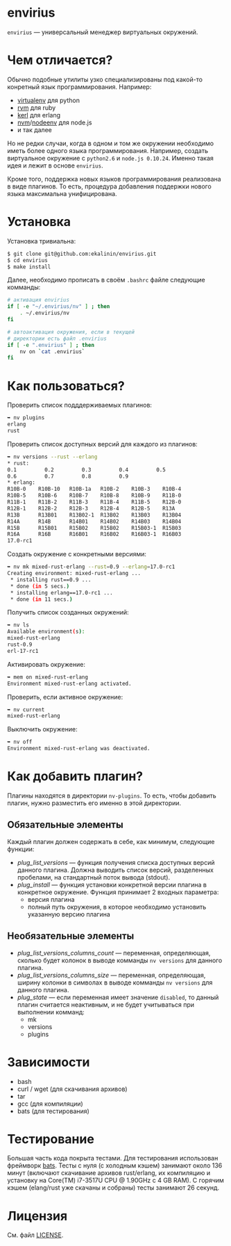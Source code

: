 envirius
========

``envirius`` — универсальный менеджер виртуальных окружений.

Чем отличается?
===============

Обычно подобные утилиты узко специализированы под какой-то конретный язык
программирования. Например:

  * [virtualenv](https://github.com/pypa/virtualenv/) для python
  * [rvm](https://github.com/wayneeseguin/rvm/) для ruby
  * [kerl](https://github.com/spawngrid/kerl/) для erlang
  * [nvm](https://github.com/creationix/nvm)/[nodeenv](https://github.com/ekalinin/nodeenv/) для node.js
  * и так далее

Но не редки случаи, когда в одном и том же окружении необходимо иметь
более одного языка программирования. Например, создать виртуальное окружение
с ``python2.6`` и ``node.js 0.10.24``. Именно такая идея и лежит в основе
``envirius``.

Кроме того, поддержка новых языков программирования реализована в виде
плагинов. То есть, процедура добавления поддержки нового языка максимальна
унифицирована.

Установка
=========

Установка тривиальна:

```bash
$ git clone git@github.com:ekalinin/envirius.git
$ cd envirius
$ make install
```

Далее, необходимо прописать в своём ``.bashrc`` файле следующие комманды:

```bash
# активация envirius
if [ -e "~/.envirius/nv" ] ; then
    . ~/.envirius/nv
fi

# автоактивация окружения, если в текущей
# директории есть файл .envirius
if [ -e ".envirius" ] ; then
    nv on `cat .envirius`
fi
```

Как пользоваться?
=================

Проверить список подддерживаемых плагинов:

```bash
➥ nv plugins
erlang
rust
```

Проверить список доступных версий для каждого из плагинов:

```bash
➥ nv versions --rust --erlang
* rust:
0.1         0.2         0.3         0.4         0.5
0.6         0.7         0.8         0.9
* erlang:
R10B-0    R10B-10   R10B-1a   R10B-2    R10B-3    R10B-4
R10B-5    R10B-6    R10B-7    R10B-8    R10B-9    R11B-0
R11B-1    R11B-2    R11B-3    R11B-4    R11B-5    R12B-0
R12B-1    R12B-2    R12B-3    R12B-4    R12B-5    R13A
R13B      R13B01    R13B02-1  R13B02    R13B03    R13B04
R14A      R14B      R14B01    R14B02    R14B03    R14B04
R15B      R15B01    R15B02    R15B02    R15B03-1  R15B03
R16A      R16B      R16B01    R16B02    R16B03-1  R16B03
17.0-rc1
```

Создать окружение с конкретными версиями:

```bash
➥ nv mk mixed-rust-erlang --rust=0.9 --erlang=17.0-rc1
Creating environment: mixed-rust-erlang ...
 * installing rust==0.9 ...
 * done (in 5 secs.)
 * installing erlang==17.0-rc1 ...
 * done (in 11 secs.)
```

Получить список созданных окружений:

```bash
➥ nv ls
Available environment(s):
mixed-rust-erlang
rust-0.9
erl-17-rc1
```

Активировать окружение:

```bash
➥ mem on mixed-rust-erlang
Environment mixed-rust-erlang activated.
```

Проверить, если активное окружение:

```bash
➥ nv current
mixed-rust-erlang
```

Выключить окружение:

```bash
➥ nv off
Environment mixed-rust-erlang was deactivated.
```

Как добавить плагин?
====================

Плагины находятся в директории ``nv-plugins``. То есть, чтобы добавить плагин,
нужно разместить его именно в этой директории.

Обязательные элементы
---------------------

Каждый плагин должен содержать в себе, как минимум, следующие функции:

* *plug_list_versions* — функция получения списка доступных версий данного
  плагина. Должна выводить список версий, разделенных пробелами, на стандартный
  поток вывода (stdout).
* *plug_install* — функция установки конкретной версии плагина в конкретное
  окружение. Функция принимает 2 входных параметра:
  * версия плагина
  * полный путь окружения, в которое необходимо установить указанную версию
    плагина

Необязательные элементы
-----------------------

* *plug_list_versions_columns_count* — переменная, определяющая, сколько будет
  колонок в выводе комманды ``nv versions`` для данного плагина.
* *plug_list_versions_columns_size* — переменная, определяющая, ширину колонки в
  символах в выводе комманды ``nv versions`` для данного плагина.
* *plug_state* — если переменная имеет значение ``disabled``, то данный плагин
  считается неактивным, и не будет учитываться при выполнении комманд:
  * mk
  * versions
  * plugins

Зависимости
===========

* bash
* curl / wget (для скачивания архивов)
* tar
* gcc (для компиляции)
* bats (для тестирования)

Тестирование
============

Большая часть кода покрыта тестами. Для тестирования использован фреймворк
[bats](https://github.com/sstephenson/bats). Тесты с нуля (с холодным кэшем)
занимают около 136 минут (включают скачивание архивов rust/erlang, их компиляцию
и установку на Core(TM) i7-3517U CPU @ 1.90GHz с 4 GB RAM). С горячим кэшем
(elang/rust уже скачаны и собраны) тесты занимают 26 секунд.

Лицензия
========

См. файл [LICENSE](https://github.com/ekalinin/envirius/blob/master/LICENSE).
